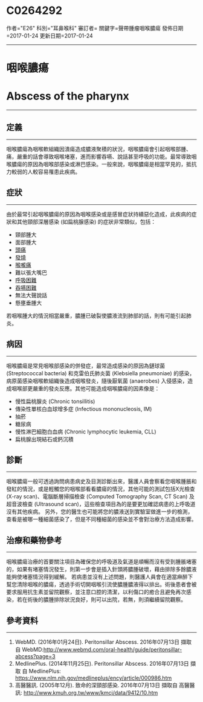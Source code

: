 # C0264292
作者="E26"
科別="耳鼻喉科"
審訂者=
關鍵字=聲帶腫瘤咽喉膿瘍
發佈日期=2017-01-24
更新日期=2017-01-24

----------
# 咽喉膿瘍
# Abscess of the pharynx
----------
## 定義
----------

咽喉膿瘍為咽喉軟組織因潰瘍造成膿液聚積的狀況，咽喉膿瘍會引起咽喉部腫、痛，嚴重的話會導致咽喉堵塞，進而影響吞嚥、說話甚至呼吸的功能。最常導致咽喉膿瘍的原因為咽喉部感染或淋巴感染。一般來說，咽喉膿瘍是相當罕見的，抵抗力較弱的人較容易罹患此疾病。

## 症狀
----------

由於最常引起咽喉膿瘍的原因為咽喉感染或是感冒症狀持續惡化造成，此疾病的症狀和其他頸部深層感染 (如扁桃腺感染) 的症狀非常類似，包括：

- 頸部腫大
- 面部腫大
- [頭痛](C0018681)
- [發燒](C0015967)
- [喉嚨痛](C0242429)
- 難以張大嘴巴
- [呼吸困難](C0013404)
- [吞嚥困難](C0011168)
- 無法大聲說話
- 懸壅垂腫大

若咽喉腫大的情況相當嚴重，膿腫已破裂使膿液流到肺部的話，則有可能引起肺炎。

## 病因
----------

咽喉膿瘍是常見咽喉部感染的併發症，最常造成感染的原因為鏈球菌 (Streptococcal bacteria) 和克雷伯氏肺炎菌 (Klebsiella pneumoniae) 的感染，病原菌感染咽喉軟組織後造成咽喉發炎，隨後厭氧菌 (anaerobes) 入侵感染，造成咽喉部更嚴重的發炎反應。其他可能造成咽喉膿瘍的因素像是：

- 慢性扁桃腺炎 (Chronic tonsillitis)
- 傳染性單核白血球增多症 (Infectious mononucleosis, IM)
- 抽菸
- 糖尿病
- 慢性淋巴細胞白血病 (Chronic lymphocytic leukemia, CLL)
- 扁桃腺出現結石或鈣沉積
## 診斷
----------

咽喉膿瘍一般可透過詢問病患病史及目測診斷出來，醫護人員會察看您咽喉腫脹和發紅的情況，或是輕觸您的咽喉部看看膿瘍的情況，其他可能的測試包括X光檢查 (X-ray scan)、電腦斷層掃描檢查 (Computed Tomography Scan, CT Scan) 及超音波檢查 (Ultrasound scan)，這些檢查項目為的是要更加確認病患的上呼吸道沒有其他疾病。
另外，您的醫生也可能將您的膿液送到實驗室做進一步的檢測，查看是被哪一種細菌感染了，但是不同種細菌的感染並不會對治療方法造成影響。

## 治療和藥物參考
----------

咽喉膿瘍治療的首要關注項目為確保您的呼吸道及氣道是順暢而沒有受到腫脹堵塞的，如果有堵塞情況發生，則第一步會是插入針頭將膿腫破壞，藉由排除多餘膿液能夠使堵塞情況得到緩解。
若病患並沒有上述問題，則醫護人員會在適當麻醉下幫您清除咽喉的膿瘍，透過手術切開咽喉引流使膿腫膿液得以排出。術後患者會被要求服用抗生素並留院觀察，並注意口腔的清潔，以利傷口的癒合且避免再次感染，若在術後的膿腫排除狀況良好，則可以出院，若無，則須繼續留院觀察。

## 參考資料
----------
1. WebMD. (2016年01月24日). Peritonsillar Abscess. 2016年07月13日 擷取 自 WebMD:http://www.webmd.com/oral-health/guide/peritonsillar-abcess?page=3
2. MedlinePlus. (2014年11月25日). Peritonsillar Abscess. 2016年07月13日 擷取 自 MedlinePlus: https://www.nlm.nih.gov/medlineplus/ency/article/000986.htm
3. 高醫醫訊. (2005年12月). 致命的深頸部感染. 2016年07月13日 擷取自 高醫醫訊: http://www.kmuh.org.tw/www/kmcj/data/9412/10.htm



